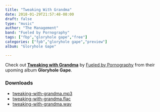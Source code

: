 ```yaml
---
title: "Tweaking With Grandma"
date: 2018-01-29T21:57:48-08:00
draft: false
type: "music"
author: "The Management"
band: "Fueled by Pornography"
tags: ["fbp","gloryhole gape","free"]
categories: ["fpb","gloryhole gape","preview"]
album: "Gloryhole Gape"

---
```

Check out **[Tweaking with Grandma](https://poor-choice.com/downloads/fueled-by-pornography/tweaking-with-grandma.mp3)** by [Fueled by Pornography](/band/fueled-by-pornography/) from
their upoming album **Gloryhole Gape**.


### Downloads

* [tweaking-with-grandma.mp3](https://poor-choice.com/downloads/fueled-by-pornography/tweaking-with-grandma.mp3)
* [tweaking-with-grandma.flac](https://poor-choice.com/downloads/fueled-by-pornography/tweaking-with-grandma.flac)
* [tweaking-with-grandma.wav](https://poor-choice.com/downloads/fueled-by-pornography/tweaking-with-grandma.wav)
